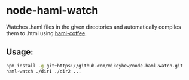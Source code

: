 # node-haml-watch

Watches .haml files in the given directories and automatically compiles them to .html using [haml-coffee](https://github.com/netzpirat/haml-coffee).

## Usage:

```bash
npm install -g git+https://github.com/mikeyhew/node-haml-watch.git
haml-watch ./dir1 ./dir2 ...
```
